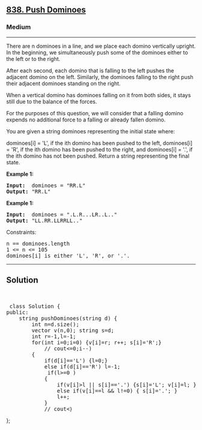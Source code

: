 
<h2><a href="https://leetcode.com/problems/push-dominoes/">838. Push Dominoes</a></h2>
<h3>Medium</h3>
<hr>
<div><p>
There are n dominoes in a line, and we place each domino vertically upright. In the beginning, we simultaneously push some of the dominoes either to the left or to the right.

After each second, each domino that is falling to the left pushes the adjacent domino on the left. Similarly, the dominoes falling to the right push their adjacent dominoes standing on the right.

When a vertical domino has dominoes falling on it from both sides, it stays still due to the balance of the forces.

For the purposes of this question, we will consider that a falling domino expends no additional force to a falling or already fallen domino.

You are given a string dominoes representing the initial state where:

dominoes[i] = 'L', if the ith domino has been pushed to the left,
dominoes[i] = 'R', if the ith domino has been pushed to the right, and
dominoes[i] = '.', if the ith domino has not been pushed.
Return a string representing the final state.  
</p>


<p><strong>Example 1:</strong></p>
<pre><strong>Input:</strong>  dominoes = "RR.L"
<strong>Output:</strong> "RR.L"
</pre>
 
  <p><strong>Example 1:</strong></p>
<pre><strong>Input:</strong>  dominoes = ".L.R...LR..L.."
<strong>Output:</strong> "LL.RR.LLRRLL.."
</pre>
 

Constraints:
<pre>
n == dominoes.length
1 <= n <= 105
dominoes[i] is either 'L', 'R', or '.'.
</pre>
<hr>
 <h2><strong><b>Solution</b></strong></h2>
 <br>
 <pre>
 class Solution {
public:
    string pushDominoes(string d) {
        int n=d.size();
        vector<int> v(n,0); string s=d;
        int r=-1,l=-1;
        for(int i=0;i<n;i++)
        {
            if(d[i]=='R') {r=0;}
            else if(d[i]=='L') r=-1;
            if(r>=0) {v[i]=r; r++; s[i]='R';}
            // cout<<s[i]<<" "<<v[i]<<"\n";
        }
        // cout<<"|"<<endl;
        for(int i=n-1;i>=0;i--)
        {
            if(d[i]=='L') {l=0;}
            else if(d[i]=='R') l=-1;
             if(l>=0 )
            {
                if(v[i]>l || s[i]=='.') {s[i]='L'; v[i]=l; }
                else if(v[i]==l && l!=0) { s[i]='.'; }
                l++;
            }
            // cout<<s[i]<<" "<<v[i]<<"\n";
        }
        return s;
        
    }
};
          
 </pre>


